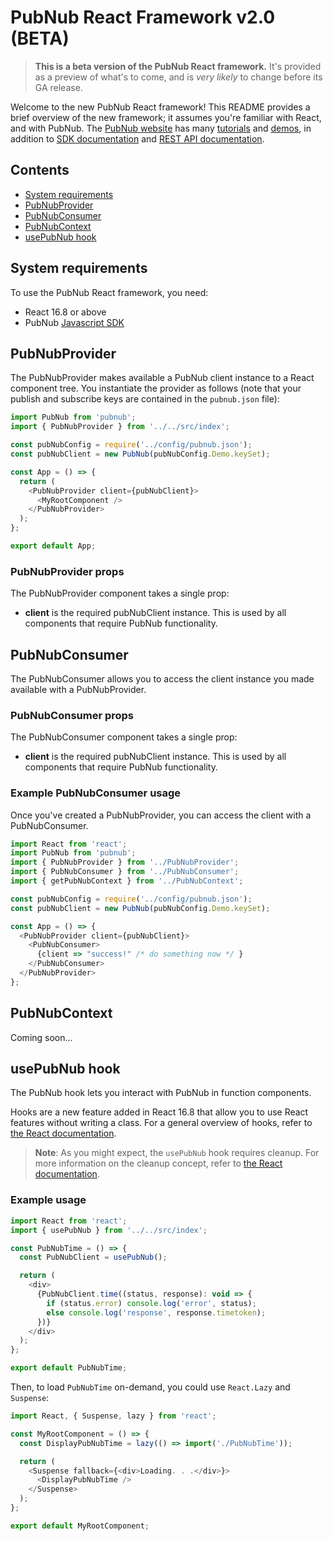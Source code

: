 # PubNub React Framework v2.0 (BETA)

> **This is a beta version of the PubNub React framework.**
> It's provided as a preview of what's to come, and is _very likely_ to change before its GA release.

Welcome to the new PubNub React framework!
This README provides a brief overview of the new framework; it assumes you're familiar with React, and with PubNub.
The [PubNub website](https://www.pubnub.com/) has many [tutorials](https://www.pubnub.com/blog/category/build/) and [demos](https://www.pubnub.com/developers/demos/), in addition to [SDK documentation](https://www.pubnub.com/docs/) and [REST API documentation](https://www.pubnub.com/docs/pubnub-rest-api-documentation).

## Contents

* [System requirements](#system-requirements)
* [PubNubProvider](#pubnubprovider)
* [PubNubConsumer](#pubnubconsumer)
* [PubNubContext](#pubnubcontext)
* [usePubNub hook](#usepubnub-hook)

## System requirements

To use the PubNub React framework, you need:

* React 16.8 or above
* PubNub [Javascript SDK](https://www.pubnub.com/docs/web-javascript/pubnub-javascript-sdk)

## PubNubProvider

The PubNubProvider makes available a PubNub client instance to a React component tree. You instantiate the provider as follows (note that your publish and subscribe keys are contained in the `pubnub.json` file):

```js
import PubNub from 'pubnub';
import { PubNubProvider } from '../../src/index';

const pubNubConfig = require('../config/pubnub.json');
const pubNubClient = new PubNub(pubNubConfig.Demo.keySet);

const App = () => {
  return (
    <PubNubProvider client={pubNubClient}>
      <MyRootComponent />
    </PubNubProvider>
  );
};

export default App;
```

### PubNubProvider props

The PubNubProvider component takes a single prop:

* **client** is the required pubNubClient instance. This is used by all components that require PubNub functionality.

## PubNubConsumer

The PubNubConsumer allows you to access the client instance you made available with a PubNubProvider.

### PubNubConsumer props

The PubNubConsumer component takes a single prop:

* **client** is the required pubNubClient instance. This is used by all components that require PubNub functionality.

### Example PubNubConsumer usage

Once you've created a PubNubProvider, you can access the client with a PubNubConsumer.

```js
import React from 'react';
import PubNub from 'pubnub';
import { PubNubProvider } from '../PubNubProvider';
import { PubNubConsumer } from '../PubNubConsumer';
import { getPubNubContext } from '../PubNubContext';

const pubNubConfig = require('../config/pubnub.json');
const pubNubClient = new PubNub(pubNubConfig.Demo.keySet);

const App = () => {
  <PubNubProvider client={pubNubClient}>
    <PubNubConsumer>
      {client => "success!" /* do something now */ }
    </PubNubConsumer>
  </PubNubProvider>
};
```

## PubNubContext

Coming soon...

## usePubNub hook

The PubNub hook lets you interact with PubNub in function components.

Hooks are a new feature added in React 16.8 that allow you to use React features without writing a class. For a general overview of hooks, refer to [the React documentation](https://reactjs.org/docs/hooks-intro.html).

> **Note**: As you might expect, the `usePubNub` hook requires cleanup. For more information on the cleanup concept, refer to [the React documentation](https://reactjs.org/docs/hooks-effect.html#effects-with-cleanup).

### Example usage

```javascript
import React from 'react';
import { usePubNub } from '../../src/index';

const PubNubTime = () => {
  const PubNubClient = usePubNub();

  return (
    <div>
      {PubNubClient.time((status, response): void => {
        if (status.error) console.log('error', status);
        else console.log('response', response.timetoken);
      })}
    </div>
  );
};

export default PubNubTime;
```

Then, to load `PubNubTime` on-demand, you could use `React.Lazy` and `Suspense`:

```javascript
import React, { Suspense, lazy } from 'react';

const MyRootComponent = () => {
  const DisplayPubNubTime = lazy(() => import('./PubNubTime'));

  return (
    <Suspense fallback={<div>Loading. . .</div>}>
      <DisplayPubNubTime />
    </Suspense>
  );
};

export default MyRootComponent;
```
